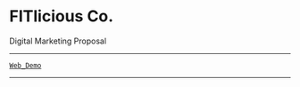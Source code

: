 # FITlicious Co.
Digital Marketing Proposal



---

[`Web_Demo`](https://theekingza.github.io/Fitilious_Co/index.html)

---